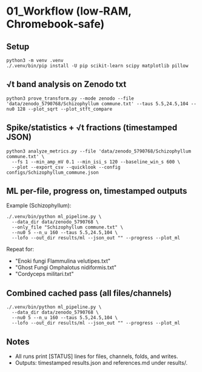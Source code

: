 # 01_Workflow (low‑RAM, Chromebook‑safe)

## Setup
```
python3 -m venv .venv
./.venv/bin/pip install -U pip scikit-learn scipy matplotlib pillow
```

## √t band analysis on Zenodo txt
```
python3 prove_transform.py --mode zenodo --file 'data/zenodo_5790768/Schizophyllum commune.txt' --taus 5.5,24.5,104 --nu0 128 --plot_sqrt --plot_stft_compare
```

## Spike/statistics + √t fractions (timestamped JSON)
```
python3 analyze_metrics.py --file 'data/zenodo_5790768/Schizophyllum commune.txt' \
  --fs 1 --min_amp_mV 0.1 --min_isi_s 120 --baseline_win_s 600 \
  --plot --export_csv --quicklook --config configs/Schizophyllum_commune.json
```

## ML per-file, progress on, timestamped outputs
Example (Schizophyllum):
```
./.venv/bin/python ml_pipeline.py \
  --data_dir data/zenodo_5790768 \
  --only_file "Schizophyllum commune.txt" \
  --nu0 5 --n_u 160 --taus 5.5,24.5,104 \
  --lofo --out_dir results/ml --json_out "" --progress --plot_ml
```
Repeat for:
- "Enoki fungi Flammulina velutipes.txt"
- "Ghost Fungi Omphalotus nidiformis.txt"
- "Cordyceps militari.txt"

## Combined cached pass (all files/channels)
```
./.venv/bin/python ml_pipeline.py \
  --data_dir data/zenodo_5790768 \
  --nu0 5 --n_u 160 --taus 5.5,24.5,104 \
  --lofo --out_dir results/ml --json_out "" --progress --plot_ml
```

## Notes
- All runs print [STATUS] lines for files, channels, folds, and writes.
- Outputs: timestamped results.json and references.md under results/.
